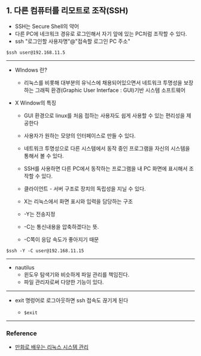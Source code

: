 ## 1. 다른 컴퓨터를 리모트로 조작(SSH)

- SSH는 Secure Shell의 약어
- 다른 PC에 네크워크 경유로 로그인해서 자기 앞에 있는 PC처럼 조작할 수 있다.
- ssh "로그인할 사용자명"@"접속할 로그인 PC 주소"

~~~
$ssh user@192.168.11.5
~~~

-----

- WIndows 란?
  - 리눅스를 비롯해 대부분의 유닉스에 채용되어있으면서 네트워크 투명성을 보장하는 그래픽 환경(Graphic User Interface : GUI)기반 시스템 소프트웨어

- X Window의 특징

  - GUI 환경으로 linux를 처음 접하는 사용자도 쉽게 사용할 수 있는 편리성을 제공한다
  - 사용자가 원하는 모양의 인터페이스로 만들 수 있다.
  - 네트워크 투명성으로 다른 시스템에서 동작 중인 프로그램을 자신의 시스템을 통해서 볼 수 있다.
  - SSH를 사용하면 다른 PC에서 동작하는 프로그램을 내 PC 화면에 표시해서 조작할 수 있다.

  - 클라이언트 - 서버 구조로 장치의 독립성을 지닐 수 있다.
  - X는 리눅스에서 화면 표시와 입력을 담당하는 구조
  - -Y는 전송지정
  

  - -C는 통신내용을 압축하겠다는 뜻. 
  - -C쪽이 응답 속도가 좋아지기 때문

~~~
$ssh -Y -C user@192.168.11.15
~~~
----

* nautilus
   * 윈도우 탐색기와 비슷하게 파일 관리를 책임진다. 
   * 파일 관리자로써 다양한 기능이 있다.

---

* exit 명렁어로 로그아웃하면 ssh 접속도 끊기게 된다

   *  ~~~ 
      $exit
      ~~~

---------------------------------

### Reference

- [만화로 배우는 리눅스 시스템 관리](http://www.yes24.com/Product/Goods/32402055?Acode=101)


